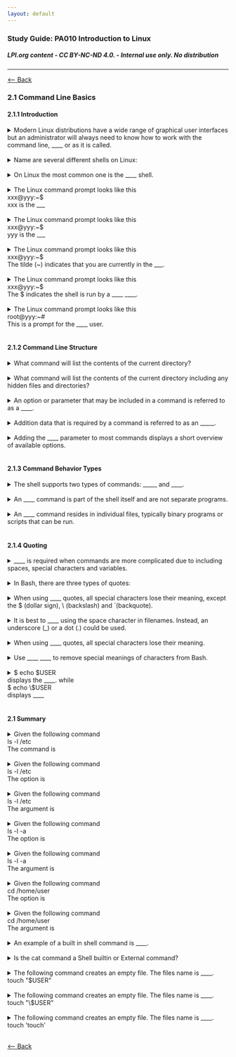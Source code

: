 ```yaml
---
layout: default
---
```

### Study Guide: PA010 Introduction to Linux 
##### *LPI.org content  - CC BY-NC-ND 4.0. - Internal use only. No distribution*
---

[<-- Back](./)

### 2.1 Command Line Basics

#### 2.1.1 Introduction
<details>
<summary>Modern  Linux  distributions  have  a  wide  range  of  graphical  user  interfaces  but  an  administrator
will always need to know how to work with the command line, ____ or as it is called.
</summary>
shell
</details>
<br>

<details>
<summary>Name are several different shells on Linux:
</summary>
Bourne-again shell (Bash)<br>
C shell (csh or tcsh, the enhanced csh)<br>
Korn shell (ksh)<br>
Z shell (zsh)<br>
</details>
<br>

<details>
<summary>On Linux the most common one is the ____ shell.
</summary>
Bash
</details>
<br>

<details>
<summary>The Linux command prompt looks like this<br>
xxx@yyy:~$<br>
xxx is the ___
</summary>
username
</details>
<br>

<details>
<summary>The Linux command prompt looks like this<br>
xxx@yyy:~$<br>
yyy is the ___
</summary>
hostname
</details>
<br>

<details>
<summary>The Linux command prompt looks like this<br>
xxx@yyy:~$<br>
The tilde (~) indicates that you are currently in the ___.
</summary>
home directory
</details>
<br>

<details>
<summary>The Linux command prompt looks like this<br>
xxx@yyy:~$<br>
The $ indicates the shell is run by a ____ ____.
</summary>
regular user
</details>
<br>

<details>
<summary>The Linux command prompt looks like this<br>
root@yyy:~#<br>
This is a prompt for the ____ user.
</summary>
super
</details>
<br>

#### 2.1.2 Command Line Structure

<details>
<summary>What command will list the contents of the current directory?
</summary>
ls
</details>
<br>

<details>
<summary>What command will list the contents of the current directory including any hidden files and directories?
</summary>
ls -a<br>
or
ls --all
</details>
<br>

<details>
<summary>An option or parameter that may be included in a command is referred to as a ____.
</summary>
switch
</details>
<br>

<details>
<summary>Addition data that is required by a command is referred to as an _____.
</summary>
argument
</details>
<br>

<details>
<summary>Adding the ____ parameter to most commands displays a short overview of available options.
</summary>
--help
</details>
<br>

#### 2.1.3 Command Behavior Types

<details>
<summary>The shell supports two types of commands: _____ and ____.
</summary>
Internal<br>
External
</details>
<br>

<details>
<summary>An ____ command is part  of  the  shell  itself  and  are  not  separate  programs.
</summary>
internal
</details>
<br>

<details>
<summary>An ____ command resides in individual files, typically binary programs or scripts that can be run.
</summary>
external
</details>
<br>

#### 2.1.4 Quoting

<details>
<summary>____ is required when commands are more complicated due to including spaces, special characters and variables.
</summary>
Quoting
</details>
<br>

<details>
<summary>In Bash, there are three types of quotes:
</summary>
Double quotes<br>
Single quotes<br>
Escape characters<br>
</details>
<br>

<details>
<summary>When using ____ quotes, all special characters lose their meaning, except the $ (dollar sign), \ (backslash) and `(backquote).
</summary>
double
</details>
<br>

<details>
<summary>It is best to ____ using the space character in filenames.  Instead,  an  underscore  (_)  or  a
dot (.) could be used.
</summary>
avoid
</details>
<br>

<details>
<summary>When using ____ quotes, all special characters lose their meaning.
</summary>
single
</details>
<br>

<details>
<summary>Use ____ ____ to remove special meanings of characters from Bash.
</summary>
escape characters
</details>
<br>

<details>
<summary>$ echo $USER<br>
displays the ____. while<br>
$ echo \$USER<br>
displays ____
</summary>
current user<br>
$USER
</details>
<br>

#### 2.1 Summary

<details>
<summary>Given the following command<br>
ls -l /etc<br>
The command is
</summary>
ls
</details>
<br>

<details>
<summary>Given the following command<br>
ls -l /etc<br>
The option is
</summary>
-l
</details>
<br>

<details>
<summary>Given the following command<br>
ls -l /etc<br>
The argument is
</summary>
/etc
</details>
<br>

<details>
<summary>Given the following command<br>
ls -l -a<br>
The option is
</summary>
-l -a
</details>
<br>

<details>
<summary>Given the following command<br>
ls -l -a<br>
The argument is
</summary>
none - there is no argument is this command.
</details>
<br>

<details>
<summary>Given the following command<br>
cd /home/user<br>
The option is
</summary>
none - there is no option is this command.
</details>
<br>

<details>
<summary>Given the following command<br>
cd /home/user<br>
The argument is
</summary>
/home/user
</details>
<br>


<details>
<summary>An example of a built in shell command is ____.
</summary>
cd<br>
or<br>
exit (30 or so others too)<br>
</details>
<br>

<details>
<summary>Is the cat command a Shell builtin or External command?
</summary>
Shell builtin
</details>
<br>

<details>
<summary>The following command creates an empty file. The files name is ____.<br>
touch "$USER"
</summary>
whatever the name is of the current user.
</details>
<br>

<details>
<summary>The following command creates an empty file. The files name is ____.<br>
touch "\$USER"
</summary>
'$USER'
</details>
<br>

<details>
<summary>The following command creates an empty file. The files name is ____.<br>
touch 'touch'
</summary>
touch
</details>
<br>


[<-- Back](./)
